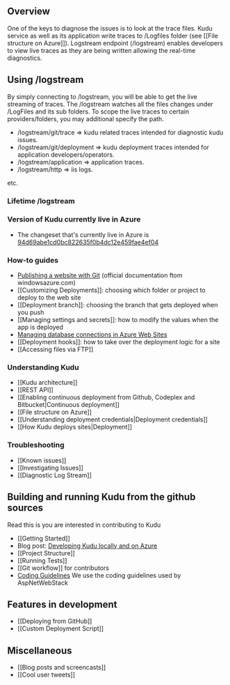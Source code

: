 ## Overview

One of the keys to diagnose the issues is to look at the trace files.  Kudu service as well as its application write traces to /Logfiles folder (see [[File structure on Azure]]).  Logstream endpoint (/logstream) enables developers to view live traces as they are being written allowing the real-time diagnostics.

## Using /logstream

By simply connecting to <kudu-service-url>/logstream, you will be able to get the live streaming of traces.  The /logstream watches all the files changes under /LogFiles and its sub folders.   To scope the live traces to certain providers/folders, you may additional specify the path.

* /logstream/git/trace => kudu related traces intended for diagnostic kudu issues.
* /logstream/git/deployment => kudu deployment traces intended for application developers/operators.
* /logstream/application => application traces.
* /logstream/http => iis logs.

etc.
 

### Lifetime /logstream


### Version of Kudu currently live in Azure

* The changeset that's currently live in Azure is [94d69abe1cd0bc822635f0b4dc12e459fae4ef04](https://github.com/projectkudu/kudu/commit/94d69abe1cd0bc822635f0b4dc12e459fae4ef04)

### How-to guides

* [Publishing a website with Git](https://www.windowsazure.com/en-us/develop/nodejs/common-tasks/publishing-with-git/) (official documentation ftom windowsazure.com)
* [[Customizing Deployments]]: choosing which folder or project to deploy to the web site
* [[Deployment branch]]: choosing the branch that gets deployed when you push
* [[Managing settings and secrets]]: how to modify the values when the app is deployed
* [Managing database connections in Azure Web Sites](http://blog.davidebbo.com/2012/09/managing-database-connections-in-azure.html)
* [[Deployment hooks]]: how to take over the deployment logic for a site
* [[Accessing files via FTP]]

### Understanding Kudu

* [[Kudu architecture]]
* [[REST API]]
* [[Enabling continuous deployment from Github, Codeplex and Bitbucket|Continuous deployment]]
* [[File structure on Azure]]
* [[Understanding deployment credentials|Deployment credentials]]
* [[How Kudu deploys sites|Deployment]]


### Troubleshooting

* [[Known issues]]
* [[Investigating Issues]]
* [[Diagnostic Log Stream]]

## Building and running Kudu from the github sources

Read this is you are interested in contributing to Kudu

* [[Getting Started]]
* Blog post: [Developing Kudu locally and on Azure](http://blog.davidebbo.com/2012/06/developing-kudu-locally-and-on-azure.html)
* [[Project Structure]]
* [[Running Tests]]
* [[Git workflow]] for contributors
* [Coding Guidelines](http://aspnetwebstack.codeplex.com/wikipage?title=CodingConventions) We use the coding guidelines used by AspNetWebStack

## Features in development

* [[Deploying from GitHub]]
* [[Custom Deployment Script]]

## Miscellaneous

* [[Blog posts and screencasts]]
* [[Cool user tweets]]
